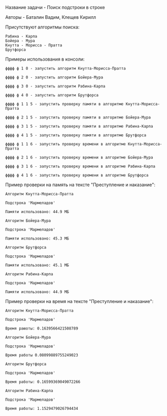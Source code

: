 Название задачи - Поиск подстроки в строке

Авторы - Баталин Вадим, Клещев Кирилл

Присутствуют алгоритмы поиска:

    Рабина - Карпа
    Бойера - Мура
    Кнутта - Морисса - Пратта
    Брутфорса

Примеры использования в консоли:    

    фффф ф 1 0 - запустить алгоритм Кнутта-Морисса-Пратта

    фффф ф 2 0 - запустить алгоритм Бойера-Мура

    фффф ф 3 0 - запустить алгоритм Рабина-Карпа

    фффф ф 4 0 - запустить алгоритм Брутфорса

    фффф ф 1 1 5 - запустить проверку памяти в алгоритме Кнутта-Морисса-Пратта

    фффф ф 2 1 5 - запустить проверку памяти в алгоритме Бойера-Мура

    фффф ф 3 1 5 - запустить проверку памяти в алгоритме Рабина-Карпа

    фффф ф 4 1 5 - запустить проверку памяти в алгоритме Брутфорса

    фффф ф 1 1 6 - запустить проверку времени в алгоритме Кнутта-Морисса-Пратта

    фффф ф 2 1 6 - запустить проверку времени в алгоритме Бойера-Мура

    фффф ф 3 1 6 - запустить проверку времени в алгоритме Рабина-Карпа

    фффф ф 4 1 6 - запустить проверку времени в алгоритме Брутфорса
    

Пример проверки на память на тексте "Преступление и наказание":

    Алгоритм Кнутта-Морисса-Пратта

    Подстрока 'Мармеладов'

    Памяти использовано: 44.9 МБ

    Алгоритм Бойера-Мура

    Подстрока 'Мармеладов'

    Памяти использовано: 45.3 МБ

    Алгоритм Брутфорса

    Подстрока 'Мармеладов'

    Памяти использовано: 45.1 МБ

    Алгоритм Рабина-Карпа

    Подстрока 'Мармеладов'

    Памяти использовано: 44.9 МБ

Пример проверки на время на тексте "Преступление и наказание":

    Алгоритм Кнутта-Морисса-Пратта

    Подстрока 'Мармеладов'

    Время раюоты: 0.1639566421508789

    Алгоритм Бойера-Мура

    Подстрока 'Мармеладов'

    Время работы 0.08099889755249023

    Алгоритм Брутфорса

    Подстрока 'Мармеладов'

    Время работы: 0.16599369049072266

    Алгоритм Рабина-Карпа

    Подстрока 'Мармеладов'

    Время работы: 1.1529479026794434

